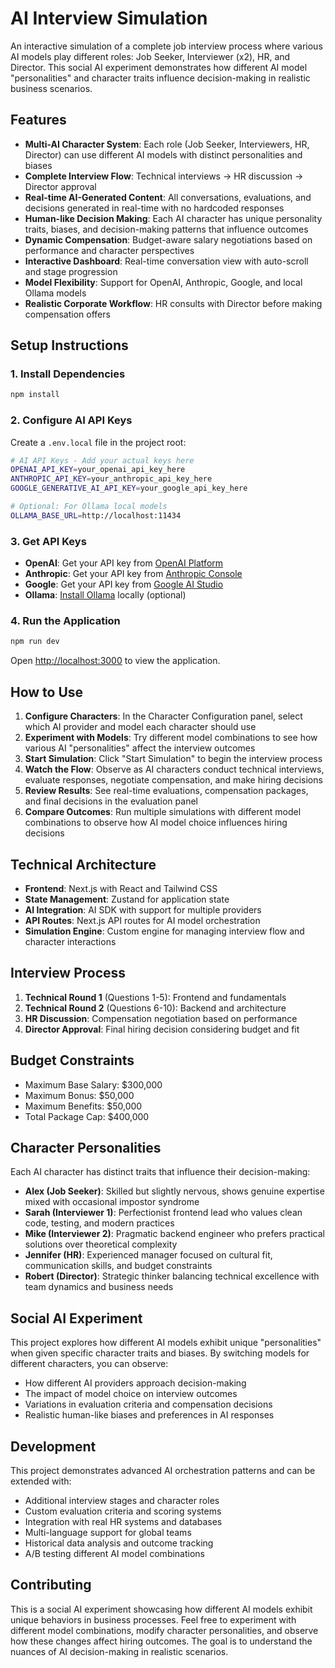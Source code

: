 # AI Interview Simulation

An interactive simulation of a complete job interview process where various AI models play different roles: Job Seeker, Interviewer (x2), HR, and Director. This social AI experiment demonstrates how different AI model "personalities" and character traits influence decision-making in realistic business scenarios.

## Features

- **Multi-AI Character System**: Each role (Job Seeker, Interviewers, HR, Director) can use different AI models with distinct personalities and biases
- **Complete Interview Flow**: Technical interviews → HR discussion → Director approval
- **Real-time AI-Generated Content**: All conversations, evaluations, and decisions generated in real-time with no hardcoded responses
- **Human-like Decision Making**: Each AI character has unique personality traits, biases, and decision-making patterns that influence outcomes
- **Dynamic Compensation**: Budget-aware salary negotiations based on performance and character perspectives
- **Interactive Dashboard**: Real-time conversation view with auto-scroll and stage progression
- **Model Flexibility**: Support for OpenAI, Anthropic, Google, and local Ollama models
- **Realistic Corporate Workflow**: HR consults with Director before making compensation offers

## Setup Instructions

### 1. Install Dependencies

```bash
npm install
```

### 2. Configure AI API Keys

Create a `.env.local` file in the project root:

```bash
# AI API Keys - Add your actual keys here
OPENAI_API_KEY=your_openai_api_key_here
ANTHROPIC_API_KEY=your_anthropic_api_key_here
GOOGLE_GENERATIVE_AI_API_KEY=your_google_api_key_here

# Optional: For Ollama local models
OLLAMA_BASE_URL=http://localhost:11434
```

### 3. Get API Keys

- **OpenAI**: Get your API key from [OpenAI Platform](https://platform.openai.com/api-keys)
- **Anthropic**: Get your API key from [Anthropic Console](https://console.anthropic.com/)
- **Google**: Get your API key from [Google AI Studio](https://makersuite.google.com/app/apikey)
- **Ollama**: [Install Ollama](https://ollama.ai/) locally (optional)

### 4. Run the Application

```bash
npm run dev
```

Open [http://localhost:3000](http://localhost:3000) to view the application.

## How to Use

1. **Configure Characters**: In the Character Configuration panel, select which AI provider and model each character should use
2. **Experiment with Models**: Try different model combinations to see how various AI "personalities" affect the interview outcomes
3. **Start Simulation**: Click "Start Simulation" to begin the interview process
4. **Watch the Flow**: Observe as AI characters conduct technical interviews, evaluate responses, negotiate compensation, and make hiring decisions
5. **Review Results**: See real-time evaluations, compensation packages, and final decisions in the evaluation panel
6. **Compare Outcomes**: Run multiple simulations with different model combinations to observe how AI model choice influences hiring decisions

## Technical Architecture

- **Frontend**: Next.js with React and Tailwind CSS
- **State Management**: Zustand for application state
- **AI Integration**: AI SDK with support for multiple providers
- **API Routes**: Next.js API routes for AI model orchestration
- **Simulation Engine**: Custom engine for managing interview flow and character interactions

## Interview Process

1. **Technical Round 1** (Questions 1-5): Frontend and fundamentals
2. **Technical Round 2** (Questions 6-10): Backend and architecture
3. **HR Discussion**: Compensation negotiation based on performance
4. **Director Approval**: Final hiring decision considering budget and fit

## Budget Constraints

- Maximum Base Salary: $300,000
- Maximum Bonus: $50,000
- Maximum Benefits: $50,000
- Total Package Cap: $400,000

## Character Personalities

Each AI character has distinct traits that influence their decision-making:

- **Alex (Job Seeker)**: Skilled but slightly nervous, shows genuine expertise mixed with occasional impostor syndrome
- **Sarah (Interviewer 1)**: Perfectionist frontend lead who values clean code, testing, and modern practices
- **Mike (Interviewer 2)**: Pragmatic backend engineer who prefers practical solutions over theoretical complexity
- **Jennifer (HR)**: Experienced manager focused on cultural fit, communication skills, and budget constraints
- **Robert (Director)**: Strategic thinker balancing technical excellence with team dynamics and business needs

## Social AI Experiment

This project explores how different AI models exhibit unique "personalities" when given specific character traits and biases. By switching models for different characters, you can observe:

- How different AI providers approach decision-making
- The impact of model choice on interview outcomes
- Variations in evaluation criteria and compensation decisions
- Realistic human-like biases and preferences in AI responses

## Development

This project demonstrates advanced AI orchestration patterns and can be extended with:

- Additional interview stages and character roles
- Custom evaluation criteria and scoring systems
- Integration with real HR systems and databases
- Multi-language support for global teams
- Historical data analysis and outcome tracking
- A/B testing different AI model combinations

## Contributing

This is a social AI experiment showcasing how different AI models exhibit unique behaviors in business processes. Feel free to experiment with different model combinations, modify character personalities, and observe how these changes affect hiring outcomes. The goal is to understand the nuances of AI decision-making in realistic scenarios.
